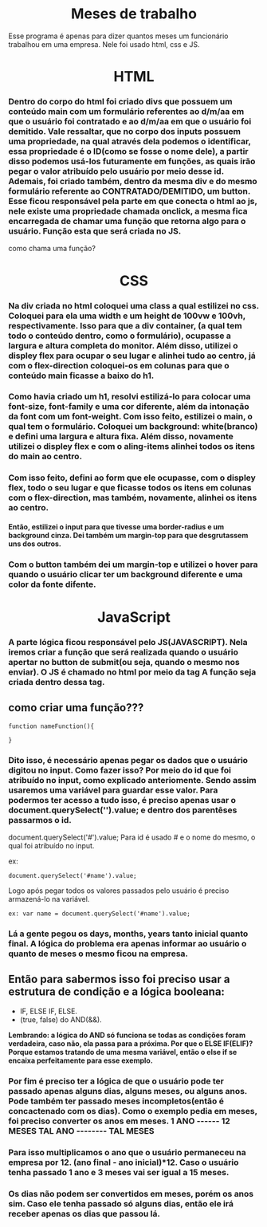 <h1 style="text-align: center;"> Meses de trabalho </h1>
 Esse programa é apenas para dizer quantos meses um funcionário trabalhou em uma empresa. Nele foi usado html, css e JS.

<h1 style="text-align: center;"> HTML </h1>

### Dentro do corpo do html foi criado divs que possuem um conteúdo main com um formulário referentes ao d/m/aa em que o usuário foi contratado e ao d/m/aa em que o usuário foi demitido. Vale ressaltar, que no corpo dos inputs possuem uma propriedade, na qual através dela podemos o identificar, essa propriedade é o ID(como se fosse o nome dele), a partir disso podemos usá-los futuramente em funções, as quais irão pegar o valor atribuído pelo usuário por meio desse id. Ademais, foi criado também, dentro da mesma div e do mesmo formulário referente ao CONTRATADO/DEMITIDO, um button. Esse ficou responsável pela parte em que conecta o html ao js, nele existe uma propriedade chamada onclick, a mesma fica encarregada de chamar uma função que retorna algo para o usuário. Função esta que será criada no JS.
como chama uma função?

<h1 style="text-align: center;"> CSS </h1>

### Na div criada no html coloquei uma class a qual estilizei no css. Coloquei para ela uma width e um height de 100vw e 100vh, respectivamente. Isso para que a div container, (a qual tem todo o conteúdo dentro, como o formulário), ocupasse a largura e altura completa do monitor. Além disso, utilizei o displey flex para ocupar o seu lugar e alinhei tudo ao centro, já com o flex-direction coloquei-os em colunas para que o conteúdo main ficasse a baixo do h1.

### Como havia criado um h1, resolvi estilizá-lo para colocar uma font-size, font-family e uma cor diferente, além da intonação da font com um font-weight. Com isso feito, estilizei o main, o qual tem o formulário. Coloquei um background: white(branco) e defini uma largura e altura fixa. Além disso, novamente utilizei o displey flex e com o aling-items alinhei todos os itens do main ao centro.

### Com isso feito, defini ao form que ele ocupasse, com o displey flex, todo o seu lugar e que ficasse todos os itens em colunas com o flex-direction, mas também, novamente, alinhei os itens ao centro.

#### Então, estilizei o input para que tivesse uma border-radius e um background cinza. Dei também um margin-top para que desgrutassem uns dos outros.

### Com o button também dei um margin-top e utilizei o hover para quando o usuário clicar ter um background diferente e uma color da fonte difente.

<h1 style="text-align: center;"> JavaScript </h1>

### A parte lógica ficou responsável pelo JS(JAVASCRIPT). Nela iremos criar a função que será realizada quando o usuário apertar no button de submit(ou seja, quando o mesmo nos enviar). O JS é chamado no html por meio da tag <script></script> A função seja criada dentro dessa tag.

## como criar uma função???

```
function nameFunction(){

}
```

### Dito isso, é necessário apenas pegar os dados que o usuário digitou no input. Como fazer isso? Por meio do id que foi atribuído no input, como explicado anteriomente. Sendo assim usaremos uma variável para guardar esse valor. Para podermos ter acesso a tudo isso, é preciso apenas usar o document.querySelect('').value; e dentro dos parentêses passarmos o id.

document.querySelect('#').value; Para id é usado # e o nome do mesmo, o qual foi atribuído no input.

ex:
```
document.querySelect('#name').value;
```
Logo após pegar todos os valores passados pelo usuário é preciso armazená-lo na variável. 
```
ex: var name = document.querySelect('#name').value;
```

### Lá a gente pegou os days, months, years tanto inicial quanto final. A lógica do problema era apenas informar ao usuário o quanto de meses o mesmo ficou na empresa.

## Então para sabermos isso foi preciso usar a estrutura de condição e a lógica booleana: 

- IF, ELSE IF, ELSE.
- (true, false) do AND(&&).

**Lembrando: a lógica do AND só funciona se todas as condições foram verdadeira, caso não, ela passa para a próxima. Por que o ELSE IF(ELIF)? Porque estamos tratando de uma mesma variável, então o else if se encaixa perfeitamente para esse exemplo.**

### Por fim é preciso ter a lógica de que o usuário pode ter passado apenas alguns dias, alguns meses, ou alguns anos. Pode também ter passado meses incompletos(então é concactenado com os dias). Como o exemplo pedia em meses, foi preciso converter os anos em meses. 1 ANO ------ 12 MESES TAL ANO -------- TAL MESES

### Para isso multiplicamos o ano que o usuário permaneceu na empresa por 12. (ano final - ano inicial)*12. Caso o usuário tenha passado 1 ano e 3 meses vai ser igual a 15 meses.
### Os dias não podem ser convertidos em meses, porém os anos sim. Caso ele tenha passado só alguns dias, então ele irá receber apenas os dias que passou lá.



